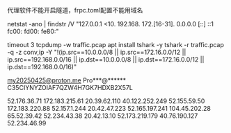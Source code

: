 代理软件不能开启隧道，frpc.toml配置不能用域名

netstat -ano | findstr /V "127\.0\.0\.1 \<10\. 192\.168\. 172\.[16-31]\. 0\.0\.0\.0 \[::\] ::1 fc00: fd00: fe80:"

timeout 3 tcpdump -w traffic.pcap
apt install tshark -y
tshark -r traffic.pcap -q -z conv,ip -Y "!(ip.src==10.0.0.0/8 || ip.src==172.16.0.0/12 || ip.src==192.168.0.0/16 || ip.dst==10.0.0.0/8 || ip.dst==172.16.0.0/12 || ip.dst==192.168.0.0/16)"

my20250425@proton.me
Pro***@******
C35CIYNYZOIAF7QZW4H7GK7HDXB2X57L

52.176.36.71
172.183.215.61
20.39.62.110
40.122.252.249
52.155.59.50
172.183.220.88
52.157.1.244
20.42.47.223
52.165.197.241
104.45.202.28
65.52.39.42
52.234.43.38
20.42.13.10
52.173.219.179
40.76.190.127
52.234.46.99

